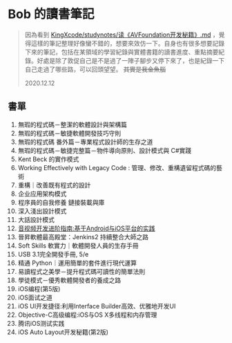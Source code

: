 # Bob 的讀書筆記

> 因為看到 [KingXcode/studynotes/读《AVFoundation开发秘籍》.md](https://github.com/KingXcode/studynotes/blob/master/%E8%AF%BB%E3%80%8AAVFoundation%E5%BC%80%E5%8F%91%E7%A7%98%E7%B1%8D%E3%80%8B.md) ，覺得這樣的筆記整理好像蠻不錯的，想要來效仿一下。自身也有很多想要記錄下來的筆記，包括在某領域的學習紀錄與實體書籍的讀書進度、重點摘要紀錄。好處是除了敦促自己是不是過了一陣子腳步又停下來了，也是紀錄一下自己走過了哪些路，可以回頭望望。 ~~其實是我金魚腦~~
>
> 2020.12.12


## 書單

1. 無瑕的程式碼－整潔的軟體設計與架構篇
2. 無瑕的程式碼－敏捷軟體開發技巧守則
3. 無瑕的程式碼 番外篇－專業程式設計師的生存之道 
4. 無瑕的程式碼－敏捷完整篇－物件導向原則、設計模式與 C#實踐
5. Kent Beck 的實作模式
6. Working Effectively with Legacy Code : 管理、修改、重構遺留程式碼的藝術
7. 重構｜改善既有程式的設計
8. 企业应用架构模式
9. 程序員的自我修養 鏈接裝載與庫
10. 深入淺出設計模式
11. 大話設計模式
12. [音视频开发进阶指南:基于Android与iOS平台的实践](./讀《音视频开发进阶指南:基于Android与iOS平台的实践》.md)
13. 晉昇軟體最高殿堂：Jenkins2 持續整合大師之路
14. Soft Skills 軟實力｜軟體開發人員的生存手冊
15. USB 3.1完全開發手冊, 5/e
16. 精通 Python｜運用簡單的套件進行現代運算
17. 易讀程式之美學－提升程式碼可讀性的簡單法則
18. 學徒模式－優秀軟體開發者的養成之路
19. iOS编程(第5版)
20. iOS面试之道
21. iOS UI开发捷径:利用Interface Builder高效、优雅地开发UI
22. Objective-C高级编程:iOS与OS X多线程和内存管理
23. 腾讯iOS测试实践
24. iOS Auto Layout开发秘籍(第2版)
